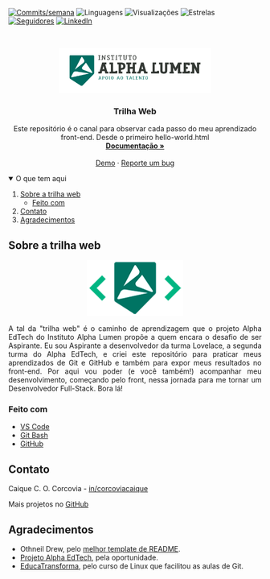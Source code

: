 <!--
*** Thanks for checking out the Best-README-Template. If you have a suggestion
*** that would make this better, please fork the repo and create a pull request
*** or simply open an issue with the tag "enhancement".
*** Thanks again! Now go create something AMAZING! :D
***
***
***
*** To avoid retyping too much info. Do a search and replace for the following:
*** github_username, repo_name, twitter_handle, email, project_title, project_description
-->



<!-- PROJECT SHIELDS -->
<!--
*** I'm using markdown "reference style" links for readability.
*** Reference links are enclosed in brackets [ ] instead of parentheses ( ).
*** See the bottom of this document for the declaration of the reference variables
*** for contributors-url, forks-url, etc. This is an optional, concise syntax you may use.
*** https://www.markdownguide.org/basic-syntax/#reference-style-links
-->
[![Commits/semana][commits-shield]][commits-url]
![Linguagens][linguagens-shield]
![Visualizações][visualizacoes-shield]
![Estrelas][estrelas-shield]
[![Seguidores][seguidores-shield]][seguidores-url]
[![LinkedIn][linkedin-shield]][linkedin-url]



<!-- LOGO DO PROJETO -->
<br />
<p align="center">
  <a href="https://alphalumen.org.br/">
    <img src="imagens/logo-instituto-alpha-lumen.png" alt="Logo" height="90">
  </a>

  <h3 align="center">Trilha Web</h3>

  <p align="center">
    Este repositório é o canal para observar cada passo do meu aprendizado front-end. Desde o primeiro hello-world.html
    <br />
    <a href="https://github.com/corqueeuvia/trilha-web-alpha-edtech"><strong>Documentação »</strong></a>
    <br />
    <br />
    <a href="https://github.com/corqueeuvia/trilha-web-alpha-edtech">Demo</a>
    ·
    <a href="https://github.com/corqueeuvia/trilha-web-alpha-edtech/issues">Reporte um bug</a>
  </p>
</p>



<!-- SUMÁRIO -->
<details open="open">
  <summary>O que tem aqui</summary>
  <ol>
    <li>
      <a href="#sobre-a-trilha-web">Sobre a trilha web</a>
      <ul>
        <li><a href="#feito-com">Feito com</a></li>
      </ul>
    </li>
    <li><a href="#contato">Contato</a></li>
    <li><a href="#agradecimentos">Agradecimentos</a></li>
  </ol>
</details>



<!-- ABOUT THE PROJECT -->
## Sobre a trilha web

<p align="center">
    <a href="https://sejaalphaedtech.org.br/">
        <img src="imagens/logo-alpha-edtech.png" alt="Logo" height="110">
    </a>

<p align="justify">
A tal da "trilha web" é o caminho de aprendizagem que o projeto Alpha EdTech do Instituto Alpha Lumen propõe a quem encara o desafio de ser Aspirante. Eu sou Aspirante a desenvolvedor da turma Lovelace, a segunda turma do Alpha EdTech, e criei este repositório para praticar meus aprendizados de Git e GitHub e também para expor meus resultados no front-end. Por aqui vou poder (e você também!) acompanhar meu desenvolvimento, começando pelo front, nessa jornada para me tornar um Desenvolvedor Full-Stack. Bora lá! 


### Feito com

* [VS Code](https://code.visualstudio.com/)
* [Git Bash](https://gitforwindows.org/)
* [GitHub](https://github.com/)


<!-- CONTACT -->
## Contato

Caique C. O. Corcovia - [in/corcoviacaique](https://linkedin.com/in/corcoviacaique)

Mais projetos no [GitHub](https://github.com/corqueeuvia)


<!-- ACKNOWLEDGEMENTS -->
## Agradecimentos

* Othneil Drew, pelo [melhor template de README](https://github.com/othneildrew/Best-README-Template).
* [Projeto Alpha EdTech](https://sejaalphaedtech.org.br/), pela oportunidade.
* [EducaTransforma](https://educatransforma.com.br/), pelo curso de Linux que facilitou as aulas de Git.





<!-- MARKDOWN LINKS & IMAGES -->
<!-- https://www.markdownguide.org/basic-syntax/#reference-style-links -->
[commits-shield]: https://img.shields.io/github/commit-activity/w/corqueeuvia/trilha-web-alpha-edtech?style=for-the-badge
[commits-url]: https://github.com/corqueeuvia/trilha-web-alpha-edtech/graphs/commit-activity
[linguagens-shield]: https://img.shields.io/github/languages/top/corqueeuvia/trilha-web-alpha-edtech?style=for-the-badge
[visualizacoes-shield]: https://img.shields.io/github/watchers/corqueeuvia/trilha-web-alpha-edtech?style=for-the-badge
[estrelas-shield]: https://img.shields.io/github/stars/corqueeuvia/trilha-web-alpha-edtech?style=for-the-badge
[seguidores-shield]: https://img.shields.io/github/followers/corqueeuvia?style=for-the-badge
[seguidores-url]: https://github.com/corqueeuvia?tab=followers
[linkedin-shield]: https://img.shields.io/badge/-LinkedIn-black.svg?style=for-the-badge&logo=linkedin&colorB=555
[linkedin-url]: https://linkedin.com/in/corcoviacaique